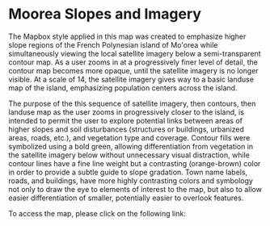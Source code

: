 # Moorea Slopes and Imagery

The Mapbox style applied in this map was created to emphasize higher slope regions of the French Polynesian island of Mo'orea while simultaneously viewing the local satellite imagery below a semi-transparent contour map. As a user zooms in at a progressively finer level of detail, the contour map becomes more opaque, until the satellite imagery is no longer visible. At a scale of 14, the satellite imagery gives way to a basic landuse map of the island, emphasizing population centers across the island.

The purpose of the this sequence of satellite imagery, then contours, then landuse map as the user zooms in progressively closer to the island, is intended to permit the user to explore potential links between areas of higher slopes and soil disturbances (structures or buildings, urbanized areas, roads, etc.), and vegetation type and coverage. Contour fills were symbolized using a bold green, allowing differentiation from vegetation in the satellite imagery below without unnecessary visual distraction, while contour lines have a fine line weight but a contrasting (orange-brown) color in order to provide a subtle guide to slope gradation. Town name labels, roads, and buildings, have more highly contrasting colors and symbology not only to draw the eye to elements of interest to the map, but also to allow easier differentiation of smaller, potentially easier to overlook features.

To access the map, please click on the following link: 
